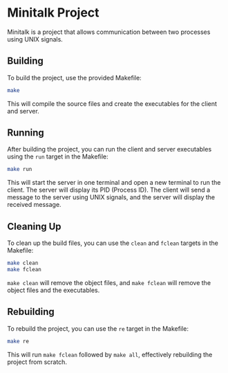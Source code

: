 # Minitalk Project

Minitalk is a project that allows communication between two processes using UNIX signals.

## Building

To build the project, use the provided Makefile:

```sh
make
```

This will compile the source files and create the executables for the client and server.

## Running

After building the project, you can run the client and server executables using the `run` target in the Makefile:

```sh
make run
```

This will start the server in one terminal and open a new terminal to run the client. The server will display its PID (Process ID). The client will send a message to the server using UNIX signals, and the server will display the received message.

## Cleaning Up

To clean up the build files, you can use the `clean` and `fclean` targets in the Makefile:

```sh
make clean
make fclean
```

`make clean` will remove the object files, and `make fclean` will remove the object files and the executables.

## Rebuilding

To rebuild the project, you can use the `re` target in the Makefile:

```sh
make re
```

This will run `make fclean` followed by `make all`, effectively rebuilding the project from scratch.